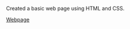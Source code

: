 Created a basic web page using HTML and CSS.

<a href="https://farhanasfar.github.io/HTML-CSS-Project/" target="_blank">Webpage</a>



